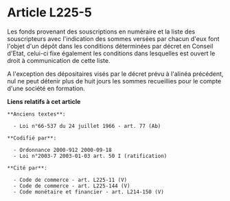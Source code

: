 # Article L225-5

Les fonds provenant des souscriptions en numéraire et la liste des souscripteurs avec l'indication des sommes versées par
chacun d'eux font l'objet d'un dépôt dans les conditions déterminées par décret en Conseil d'Etat, celui-ci fixe également
les conditions dans lesquelles est ouvert le droit à communication de cette liste.

A l'exception des dépositaires visés par le décret prévu à l'alinéa précédent, nul ne peut détenir plus de huit jours les
sommes recueillies pour le compte d'une société en formation.

**Liens relatifs à cet article**

	**Anciens textes**:

	  - Loi n°66-537 du 24 juillet 1966 - art. 77 (Ab)

	**Codifié par**:

	  - Ordonnance 2000-912 2000-09-18
	  - Loi n°2003-7 2003-01-03 art. 50 I (ratification)

	**Cité par**:

	  - Code de commerce - art. L225-11 (V)
	  - Code de commerce - art. L225-144 (V)
	  - Code monétaire et financier - art. L214-150 (V)

